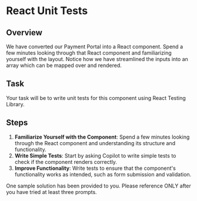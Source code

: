 # React Unit Tests

## Overview

We have converted our Payment Portal into a React component. Spend a few minutes looking through that React component and familiarizing yourself with the layout. Notice how we have streamlined the inputs into an array which can be mapped over and rendered.

## Task

Your task will be to write unit tests for this component using React Testing Library.

## Steps

1. **Familiarize Yourself with the Component**: Spend a few minutes looking through the React component and understanding its structure and functionality.
2. **Write Simple Tests**: Start by asking Copilot to write simple tests to check if the component renders correctly.
3. **Improve Functionality**: Write tests to ensure that the component's functionality works as intended, such as form submission and validation.

One sample solution has been provided to you. Please reference ONLY after you have tried at least three prompts. 
